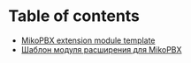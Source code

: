 # Table of contents

* [MikoPBX extension module template](README.md)
* [Шаблон модуля расширения для MikoPBX](readme.ru.md)

